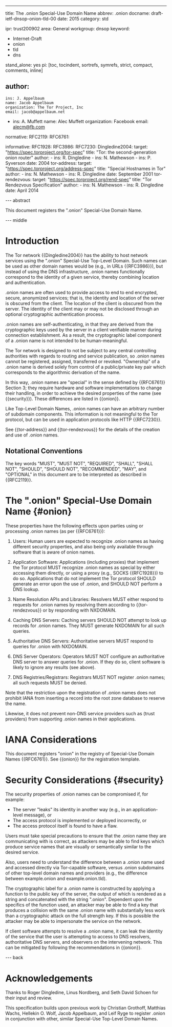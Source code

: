 ---
title: The .onion Special-Use Domain Name
abbrev: .onion
docname: draft-ietf-dnsop-onion-tld-00
date: 2015
category: std

ipr: trust200902
area: General
workgroup: dnsop
keyword: 
 - Internet-Draft
 - onion
 - tld
 - dns

stand_alone: yes
pi: [toc, tocindent, sortrefs, symrefs, strict, compact, comments, inline]

author:
 - 
    ins: J. Appelbaum
    name: Jacob Appelbaum
    organization: The Tor Project, Inc
    email: jacob@appelbaum.net
 -
    ins: A. Muffett
    name: Alec Muffett
    organization: Facebook
    email: alecm@fb.com    

normative:
  RFC2119:
  RFC6761:

informative:
  RFC1928:
  RFC3986:
  RFC7230:
  Dingledine2004:
    target: "https://spec.torproject.org/tor-spec"
    title: "Tor: the second-generation onion router"
    author:
      - ins: R. Dingledine
      - ins: N. Mathewson
      - ins: P. Syverson
    date: 2004
  tor-address:
    target: "https://spec.torproject.org/address-spec"
    title: "Special Hostnames in Tor"
    author:
      - ins: N. Mathewson
      - ins: R. Dingledine
    date: September 2001
  tor-rendezvous:
    target: "https://spec.torproject.org/rend-spec"
    title: "Tor Rendezvous Specification"
    author: 
      - ins: N. Mathewson
      - ins: R. Dingledine
    date: April 2014

--- abstract

This document registers the ".onion" Special-Use Domain Name.

--- middle

# Introduction

The Tor network {{Dingledine2004}} has the ability to host network services
using the ".onion" Special-Use Top-Level Domain. Such names can be used as other domain
names would be (e.g., in URLs {{RFC3986}}), but instead of using the DNS
infrastructure, .onion names functionally correspond to the identity of a
given service, thereby combining location and authentication.

.onion names are often used to provide access to end to end encrypted, secure,
anonymized services; that is, the identity and location of the server is
obscured from the client. The location of the client is obscured from the
server. The identity of the client may or may not be disclosed through an
optional cryptographic authentication process.

.onion names are self-authenticating, in that they are derived from the
cryptographic keys used by the server in a client verifiable manner during
connection establishment. As a result, the cryptographic label component of a
.onion name is not intended to be human-meaningful.

The Tor network is designed to not be subject to any central controlling
authorities with regards to routing and service publication, so .onion names
cannot be registered, assigned, transferred or revoked. "Ownership" of a .onion
name is derived solely from control of a public/private key pair which
corresponds to the algorithmic derivation of the name.

In this way, .onion names are "special" in the sense defined by {{RFC6761}}
Section 3; they require hardware and software implementations to change their
handling, in order to achieve the desired properties of the name (see
{{security}}). These differences are listed in {{onion}}.

Like Top-Level Domain Names, .onion names can have an arbitrary number of subdomain components. This information is not meaningful to the Tor protocol, but can be used in application protocols like HTTP {{RFC7230}}.

See {{tor-address}} and {{tor-rendezvous}} for the details of the creation and
use of .onion names.

## Notational Conventions

The key words "MUST", "MUST NOT", "REQUIRED", "SHALL", "SHALL NOT", "SHOULD",
"SHOULD NOT", "RECOMMENDED", "MAY", and "OPTIONAL" in this document are to be
interpreted as described in {{RFC2119}}.


# The ".onion" Special-Use Domain Name {#onion}

These properties have the following effects upon parties using or processing
.onion names (as per {{RFC6761}}):

1. Users: Human users are expected to recognize .onion names as having
different security properties, and also being only available through software
that is aware of onion names.

2. Application Software: Applications (including proxies) that implement the Tor 
protocol MUST recognize .onion names as special by either accessing them directly, 
or using a proxy (e.g., SOCKS {{RFC1928}}) to do so. Applications that do not 
implement the Tor protocol SHOULD generate an error upon the use of .onion, and 
SHOULD NOT perform a DNS lookup.

3. Name Resolution APIs and Libraries: Resolvers MUST either respond to 
requests for .onion names by resolving them according to {{tor-rendezvous}} or by 
responding with NXDOMAIN.

4. Caching DNS Servers: Caching servers SHOULD NOT attempt to look up records
for .onion names. They MUST generate NXDOMAIN for all such queries.

5. Authoritative DNS Servers: Authoritative servers MUST respond to queries
for .onion with NXDOMAIN.

6. DNS Server Operators: Operators MUST NOT configure an authoritative DNS
server to answer queries for .onion. If they do so, client software is likely
to ignore any results (see above).

7. DNS Registries/Registrars: Registrars MUST NOT register .onion names; all
such requests MUST be denied.

Note that the restriction upon the registration of .onion names does not
prohibit IANA from inserting a record into the root zone database to reserve
the name.

Likewise, it does not prevent non-DNS service providers such as (trust
providers) from supporting .onion names in their applications.

# IANA Considerations

This document registers "onion" in the registry of Special-Use Domain Names {{RFC6761}}. See {{onion}} for the registration template.

# Security Considerations {#security}

The security properties of .onion names can be compromised if, for example:

* The server "leaks" its identity in another way (e.g., in an application-level message), or
* The access protocol is implemented or deployed incorrectly, or
* The access protocol itself is found to have a flaw.

Users must take special precautions to ensure that the .onion name they are
communicating with is correct, as attackers may be able to find keys which
produce service names that are visually or semantically similar to
the desired service.

Also, users need to understand the difference between a .onion name used and
accessed directly via Tor-capable software, versus .onion subdomains of other
top-level domain names and providers (e.g., the difference between example.onion and
example.onion.tld).

The cryptographic label for a .onion name is constructed by applying a
function to the public key of the server, the output of which is rendered
as a string and concatenated with the string ".onion". Dependent upon the
specifics of the function used, an attacker may be able to find a key that
produces a collision with the same .onion name with substantially less work
than a cryptographic attack on the full strength key. If this is possible the
attacker may be able to impersonate the service on the network.

If client software attempts to resolve a .onion name, it can leak the identity
of the service that the user is attempting to access to DNS resolvers,
authoritative DNS servers, and observers on the intervening network. This can
be mitigated by following the recommendations in {{onion}}.


--- back

# Acknowledgements

Thanks to Roger Dingledine, Linus Nordberg, and Seth David Schoen for their input and review.

This specification builds upon previous work by Christian Grothoff, Matthias Wachs, Hellekin
O. Wolf, Jacob Appelbaum, and Leif Ryge to register .onion in conjunction with other, 
similar Special-Use Top-Level Domain Names.
